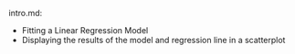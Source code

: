 intro.md:
- Fitting a Linear Regression Model
- Displaying the results of the model and regression line in a scatterplot